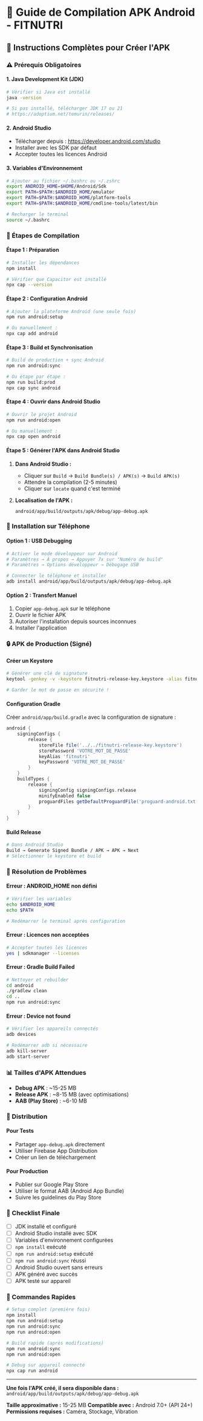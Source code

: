 # 📱 Guide de Compilation APK Android - FITNUTRI

## 🚀 Instructions Complètes pour Créer l'APK

### ⚠️ Prérequis Obligatoires

#### 1. **Java Development Kit (JDK)**
```bash
# Vérifier si Java est installé
java -version

# Si pas installé, télécharger JDK 17 ou 21
# https://adoptium.net/temurin/releases/
```

#### 2. **Android Studio**
- Télécharger depuis : https://developer.android.com/studio
- Installer avec les SDK par défaut
- Accepter toutes les licences Android

#### 3. **Variables d'Environnement**
```bash
# Ajouter au fichier ~/.bashrc ou ~/.zshrc
export ANDROID_HOME=$HOME/Android/Sdk
export PATH=$PATH:$ANDROID_HOME/emulator
export PATH=$PATH:$ANDROID_HOME/platform-tools
export PATH=$PATH:$ANDROID_HOME/cmdline-tools/latest/bin

# Recharger le terminal
source ~/.bashrc
```

### 🔧 Étapes de Compilation

#### **Étape 1 : Préparation**
```bash
# Installer les dépendances
npm install

# Vérifier que Capacitor est installé
npx cap --version
```

#### **Étape 2 : Configuration Android**
```bash
# Ajouter la plateforme Android (une seule fois)
npm run android:setup

# Ou manuellement :
npx cap add android
```

#### **Étape 3 : Build et Synchronisation**
```bash
# Build de production + sync Android
npm run android:sync

# Ou étape par étape :
npm run build:prod
npx cap sync android
```

#### **Étape 4 : Ouvrir dans Android Studio**
```bash
# Ouvrir le projet Android
npm run android:open

# Ou manuellement :
npx cap open android
```

#### **Étape 5 : Générer l'APK dans Android Studio**

1. **Dans Android Studio :**
   - Cliquer sur `Build` → `Build Bundle(s) / APK(s)` → `Build APK(s)`
   - Attendre la compilation (2-5 minutes)
   - Cliquer sur `locate` quand c'est terminé

2. **Localisation de l'APK :**
   ```
   android/app/build/outputs/apk/debug/app-debug.apk
   ```

### 📱 Installation sur Téléphone

#### **Option 1 : USB Debugging**
```bash
# Activer le mode développeur sur Android
# Paramètres → À propos → Appuyer 7x sur "Numéro de build"
# Paramètres → Options développeur → Débogage USB

# Connecter le téléphone et installer
adb install android/app/build/outputs/apk/debug/app-debug.apk
```

#### **Option 2 : Transfert Manuel**
1. Copier `app-debug.apk` sur le téléphone
2. Ouvrir le fichier APK
3. Autoriser l'installation depuis sources inconnues
4. Installer l'application

### 🔒 APK de Production (Signé)

#### **Créer un Keystore**
```bash
# Générer une clé de signature
keytool -genkey -v -keystore fitnutri-release-key.keystore -alias fitnutri -keyalg RSA -keysize 2048 -validity 10000

# Garder le mot de passe en sécurité !
```

#### **Configuration Gradle**
Créer `android/app/build.gradle` avec la configuration de signature :

```gradle
android {
    signingConfigs {
        release {
            storeFile file('../../fitnutri-release-key.keystore')
            storePassword 'VOTRE_MOT_DE_PASSE'
            keyAlias 'fitnutri'
            keyPassword 'VOTRE_MOT_DE_PASSE'
        }
    }
    buildTypes {
        release {
            signingConfig signingConfigs.release
            minifyEnabled false
            proguardFiles getDefaultProguardFile('proguard-android.txt'), 'proguard-rules.pro'
        }
    }
}
```

#### **Build Release**
```bash
# Dans Android Studio
Build → Generate Signed Bundle / APK → APK → Next
# Sélectionner le keystore et build
```

### 🐛 Résolution de Problèmes

#### **Erreur : ANDROID_HOME non défini**
```bash
# Vérifier les variables
echo $ANDROID_HOME
echo $PATH

# Redémarrer le terminal après configuration
```

#### **Erreur : Licences non acceptées**
```bash
# Accepter toutes les licences
yes | sdkmanager --licenses
```

#### **Erreur : Gradle Build Failed**
```bash
# Nettoyer et rebuilder
cd android
./gradlew clean
cd ..
npm run android:sync
```

#### **Erreur : Device not found**
```bash
# Vérifier les appareils connectés
adb devices

# Redémarrer adb si nécessaire
adb kill-server
adb start-server
```

### 📊 Tailles d'APK Attendues

- **Debug APK** : ~15-25 MB
- **Release APK** : ~8-15 MB (avec optimisations)
- **AAB (Play Store)** : ~6-10 MB

### 🚀 Distribution

#### **Pour Tests**
- Partager `app-debug.apk` directement
- Utiliser Firebase App Distribution
- Créer un lien de téléchargement

#### **Pour Production**
- Publier sur Google Play Store
- Utiliser le format AAB (Android App Bundle)
- Suivre les guidelines du Play Store

### 📝 Checklist Finale

- [ ] JDK installé et configuré
- [ ] Android Studio installé avec SDK
- [ ] Variables d'environnement configurées
- [ ] `npm install` exécuté
- [ ] `npm run android:setup` exécuté
- [ ] `npm run android:sync` réussi
- [ ] Android Studio ouvert sans erreurs
- [ ] APK généré avec succès
- [ ] APK testé sur appareil

### 🎯 Commandes Rapides

```bash
# Setup complet (première fois)
npm install
npm run android:setup
npm run android:sync
npm run android:open

# Build rapide (après modifications)
npm run android:sync
npm run android:open

# Debug sur appareil connecté
npx cap run android
```

---

**Une fois l'APK créé, il sera disponible dans :**
`android/app/build/outputs/apk/debug/app-debug.apk`

**Taille approximative :** 15-25 MB
**Compatible avec :** Android 7.0+ (API 24+)
**Permissions requises :** Caméra, Stockage, Vibration